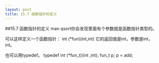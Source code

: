 ```yaml
---
layout: post
title: 15.7 函数指针的定义 
---
```

##15.7 函数指针的定义
man qsort你会发现里面有个参数就是函数指针类型的。

可以这样定义一个函数指针：
	int (*fun)(int,int)
它的返回值是int，参数是int，int。

也可以用typedef。
	typedef int (*fun_t)(int ,int);
	fun_t p;
	p = add;


